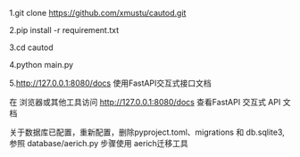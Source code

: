 1.git clone https://github.com/xmustu/cautod.git

2.pip install -r requirement.txt

3.cd cautod

4.python main.py

5.http://127.0.0.1:8080/docs 使用FastAPI交互式接口文档

在 浏览器或其他工具访问 http://127.0.0.1:8080/docs 查看FastAPI 交互式 API 文档

关于数据库已配置，重新配置，删除pyproject.toml、migrations 和 db.sqlite3, 参照 database/aerich.py 步骤使用 aerich迁移工具
